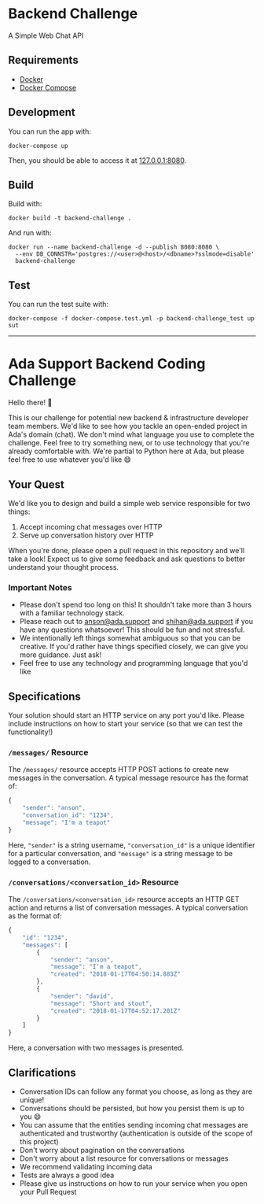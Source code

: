 # Backend Challenge

A Simple Web Chat API

## Requirements

* [Docker](https://docs.docker.com/)
* [Docker Compose](https://docs.docker.com/compose/)

## Development

You can run the app with:

```shell
docker-compose up
```

Then, you should be able to access it at [127.0.0.1:8080](http://127.0.0.1:8080).

## Build

Build with:

```shell
docker build -t backend-challenge .
```

And run with:

```shell
docker run --name backend-challenge -d --publish 8080:8080 \
  --env DB_CONNSTR='postgres://<user>@<host>/<dbname>?sslmode=disable'
  backend-challenge
```

## Test

You can run the test suite with:

```shell
docker-compose -f docker-compose.test.yml -p backend-challenge_test up sut
```

---

# Ada Support Backend Coding Challenge

Hello there! :wave:

This is our challenge for potential new backend & infrastructure developer team members. We'd like to see how you tackle an open-ended project in Ada's domain (chat). We don't mind what language you use to complete the challenge. Feel free to try something new, or to use technology that you're already comfortable with. We're partial to Python here at Ada, but please feel free to use whatever you'd like :smile:

## Your Quest

We'd like you to design and build a simple web service responsible for two things:

1. Accept incoming chat messages over HTTP
2. Serve up conversation history over HTTP

When you're done, please open a pull request in this repository and we'll take a look! Expect us to give some feedback and ask questions to better understand your thought process.

### Important Notes

- Please don't spend too long on this! It shouldn't take more than 3 hours with a familiar technology stack.
- Please reach out to anson@ada.support and shihan@ada.support if you have any questions whatsoever! This should be fun and not stressful.
- We intentionally left things somewhat ambiguous so that you can be creative. If you'd rather have things specified closely, we can give you more guidance. Just ask!
- Feel free to use any technology and programming language that you'd like

## Specifications

Your solution should start an HTTP service on any port you'd like. Please include instructions on how to start your service (so that we can test the functionality!)

### `/messages/` Resource

The `/messages/` resource accepts HTTP POST actions to create new messages in the conversation. A typical message resource has the format of:

```javascript
{
    "sender": "anson",
    "conversation_id": "1234",
    "message": "I'm a teapot"
}
```

Here, `"sender"` is a string username, `"conversation_id"` is a unique identifier for a particular conversation, and `"message"` is a string message to be logged to a conversation.

### `/conversations/<conversation_id>` Resource

The `/conversations/<conversation_id>` resource accepts an HTTP GET action and returns a list of conversation messages. A typical conversation as the format of:

```javascript
{
    "id": "1234",
    "messages": [
        {
            "sender": "anson",
            "message": "I'm a teapot",
            "created": "2018-01-17T04:50:14.883Z"
        },
        {
            "sender": "david",
            "message": "Short and stout",
            "created": "2018-01-17T04:52:17.201Z"
        }
    ]
}
```

Here, a conversation with two messages is presented.

## Clarifications
- Conversation IDs can follow any format you choose, as long as they are unique!
- Conversations should be persisted, but how you persist them is up to you :smile:
- You can assume that the entities sending incoming chat messages are authenticated and trustworthy (authentication is outside of the scope of this project)
- Don't worry about pagination on the conversations
- Don't worry about a list resource for conversations or messages
- We recommend validating incoming data
- Tests are always a good idea
- Please give us instructions on how to run your service when you open your Pull Request
